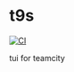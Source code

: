 # t9s

[![CI](https://github.com//t9s/workflows/CI/badge.svg)](https://github.com//t9s/actions)

tui for teamcity
